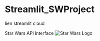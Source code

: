 # Streamlit_SWProject
<a src="https://hadisql-streamlit-swproject-appapp-qidt5g.streamlit.app/">lien streamlit cloud</a>

Star Wars API interface
![Star Wars Logo](https://external-content.duckduckgo.com/iu/?u=http%3A%2F%2Fwww.pngall.com%2Fwp-content%2Fuploads%2F2016%2F03%2FStar-Wars-Logo-PNG.png&f=1&nofb=1&ipt=e860d2c85b07da09014a5e434f93cfa80fd7e38920837911c3312999148c588e&ipo=images)
